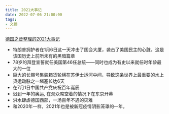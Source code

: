 ```yaml
---
title: 2021大事记
date: 2022-07-06 21:00:00
tags: 
- 文摘
---
```


[德国之音整理的2021大事记](https://www.dw.com/zh/2021%E5%B9%B4%E9%82%A3%E4%BA%9B%E9%9C%87%E5%8A%A8%E4%B8%96%E7%95%8C%E7%9A%84%E7%9E%AC%E9%97%B4/g-60193330)

- 特朗普拥护者在1月6日这一天冲击了国会大厦，袭击了美国民主的心脏。这是该国历史上前所未有的黑暗篇章
- 78岁的拜登宣誓就任美国第46任总统——同时也成为有史以来就任时年龄最大的一位
- 巨大的长赐号集装箱货轮横在苏伊士运河中间，导致这条世界上最重要的水上货运动脉之一堵塞长达6天
- 在7月1日中国共产党庆祝百年诞辰
- 迟到一年的奥运, 在观众席空着的情况下在东京开幕
- 洪水肆虐德国西部，一场百年不遇的灾难
- 和2020年一样，2021年也是被新冠疫情阴影笼罩的一年。

